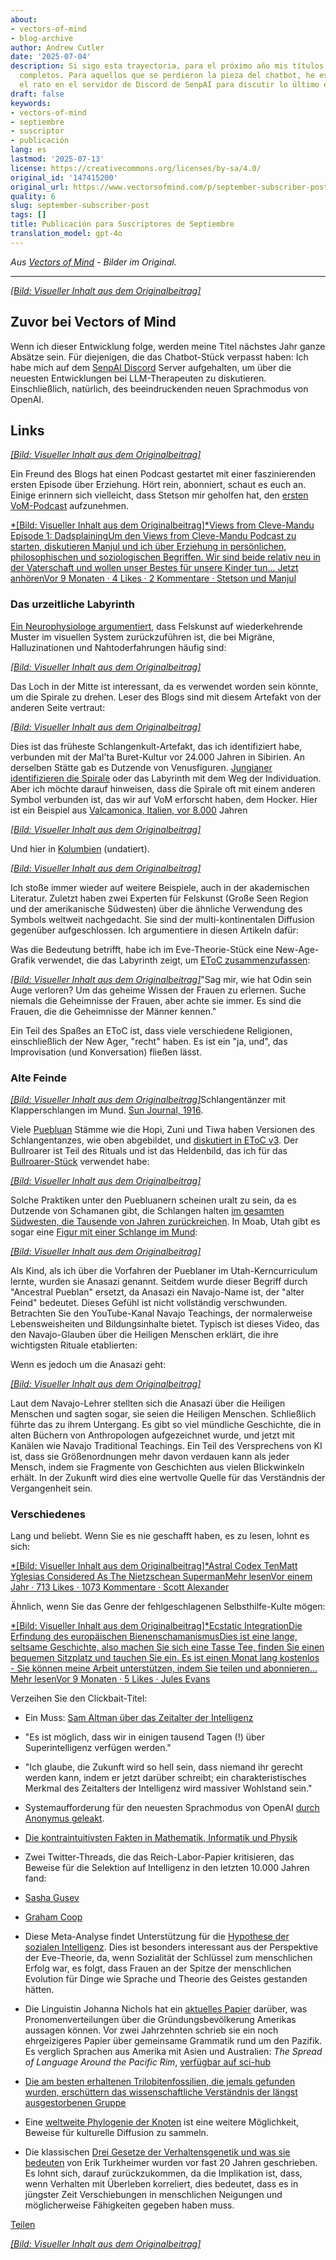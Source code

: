 ```yaml
---
about:
- vectors-of-mind
- blog-archive
author: Andrew Cutler
date: '2025-07-04'
description: Si sigo esta trayectoria, para el próximo año mis títulos serán párrafos
  completos. Para aquellos que se perdieron la pieza del chatbot, he estado pasando
  el rato en el servidor de Discord de SenpAI para discutir lo último en LLM el...
draft: false
keywords:
- vectors-of-mind
- septiembre
- suscriptor
- publicación
lang: es
lastmod: '2025-07-13'
license: https://creativecommons.org/licenses/by-sa/4.0/
original_id: '147415200'
original_url: https://www.vectorsofmind.com/p/september-subscriber-post
quality: 6
slug: september-subscriber-post
tags: []
title: Publicación para Suscriptores de Septiembre
translation_model: gpt-4o
---
```


*Aus [Vectors of Mind](https://www.vectorsofmind.com/p/september-subscriber-post) - Bilder im Original.*

---

[*[Bild: Visueller Inhalt aus dem Originalbeitrag]*](https://substackcdn.com/image/fetch/$s_!5c5_!,f_auto,q_auto:good,fl_progressive:steep/https%3A%2F%2Fsubstack-post-media.s3.amazonaws.com%2Fpublic%2Fimages%2F9e5df3a6-057e-4f32-ad9d-dbbcf3aaabad_564x564.jpeg)

## Zuvor bei Vectors of Mind

Wenn ich dieser Entwicklung folge, werden meine Titel nächstes Jahr ganze Absätze sein. Für diejenigen, die das Chatbot-Stück verpasst haben: Ich habe mich auf dem [SenpAI Discord](https://discord.gg/a7vZVaf9Dn) Server aufgehalten, um über die neuesten Entwicklungen bei LLM-Therapeuten zu diskutieren. Einschließlich, natürlich, des beeindruckenden neuen Sprachmodus von OpenAI.

## Links

[*[Bild: Visueller Inhalt aus dem Originalbeitrag]*](https://substackcdn.com/image/fetch/$s_!95Qh!,f_auto,q_auto:good,fl_progressive:steep/https%3A%2F%2Fsubstack-post-media.s3.amazonaws.com%2Fpublic%2Fimages%2F95174c6a-d1fa-43d9-9f5d-dd0b08a38e1d_1344x896.png)

Ein Freund des Blogs hat einen Podcast gestartet mit einer faszinierenden ersten Episode über Erziehung. Hört rein, abonniert, schaut es euch an. Einige erinnern sich vielleicht, dass Stetson mir geholfen hat, den [ersten VoM-Podcast](https://www.vectorsofmind.com/p/stetson-of-holodoxa-1) aufzunehmen.

[*[Bild: Visueller Inhalt aus dem Originalbeitrag]*Views from Cleve-Mandu Episode 1: DadsplainingUm den Views from Cleve-Mandu Podcast zu starten, diskutieren Manjul und ich über Erziehung in persönlichen, philosophischen und soziologischen Begriffen. Wir sind beide relativ neu in der Vaterschaft und wollen unser Bestes für unsere Kinder tun… Jetzt anhörenVor 9 Monaten · 4 Likes · 2 Kommentare · Stetson und Manjul](https://clevemandu.substack.com/p/episode-1-dadsplaining)

### Das urzeitliche Labyrinth

[Ein Neurophysiologe argumentiert](https://www.bradshawfoundation.com/ancient_symbols_in_rock_art/visual_hallucinations_a_cerebral_source.php), dass Felskunst auf wiederkehrende Muster im visuellen System zurückzuführen ist, die bei Migräne, Halluzinationen und Nahtoderfahrungen häufig sind:

[*[Bild: Visueller Inhalt aus dem Originalbeitrag]*](https://substackcdn.com/image/fetch/$s_!MuKI!,f_auto,q_auto:good,fl_progressive:steep/https%3A%2F%2Fsubstack-post-media.s3.amazonaws.com%2Fpublic%2Fimages%2F99e7b43e-68ba-4f68-a4e0-6fef733b814f_600x385.jpeg)

Das Loch in der Mitte ist interessant, da es verwendet worden sein könnte, um die Spirale zu drehen. Leser des Blogs sind mit diesem Artefakt von der anderen Seite vertraut:

[*[Bild: Visueller Inhalt aus dem Originalbeitrag]*](https://substackcdn.com/image/fetch/$s_!3kOy!,f_auto,q_auto:good,fl_progressive:steep/https%3A%2F%2Fsubstack-post-media.s3.amazonaws.com%2Fpublic%2Fimages%2F6d1b3c0d-de6b-4b64-99c1-a58b344d42e9_763x512.jpeg)

Dies ist das früheste Schlangenkult-Artefakt, das ich identifiziert habe, verbunden mit der Mal'ta Buret-Kultur vor 24.000 Jahren in Sibirien. An derselben Stätte gab es Dutzende von Venusfiguren. [Jungianer identifizieren die Spirale](https://gettherapybirmingham.com/the-labyrinth-in-jungian-psychology-traversing-the-winding-path-of-individuation/) oder das Labyrinth mit dem Weg der Individuation. Aber ich möchte darauf hinweisen, dass die Spirale oft mit einem anderen Symbol verbunden ist, das wir auf VoM erforscht haben, dem Hocker. Hier ist ein Beispiel aus [Valcamonica, Italien, vor 8.000](https://www.reddit.com/r/europagans/comments/sq9ss1/the_rock_art_of_valcamonica/) Jahren

[^1]:

[*[Bild: Visueller Inhalt aus dem Originalbeitrag]*](https://substackcdn.com/image/fetch/$s_!j50r!,f_auto,q_auto:good,fl_progressive:steep/https%3A%2F%2Fsubstack-post-media.s3.amazonaws.com%2Fpublic%2Fimages%2F03b0e5a1-bfed-496f-8a7a-d4e7091bc265_600x450.jpeg)

Und hier in [Kolumbien](https://commons.wikimedia.org/wiki/File:Pictogramas_caracoli.jpg) (undatiert).

[*[Bild: Visueller Inhalt aus dem Originalbeitrag]*](https://substackcdn.com/image/fetch/$s_!xU78!,f_auto,q_auto:good,fl_progressive:steep/https%3A%2F%2Fsubstack-post-media.s3.amazonaws.com%2Fpublic%2Fimages%2Fde4d59e7-a6fe-4cbd-a53c-90e19c44822a_220x306.jpeg)

Ich stoße immer wieder auf weitere Beispiele, auch in der akademischen Literatur. Zuletzt haben zwei Experten für Felskunst (Große Seen Region und der amerikanische Südwesten) über die ähnliche Verwendung des Symbols weltweit nachgedacht. Sie sind der multi-kontinentalen Diffusion gegenüber aufgeschlossen. Ich argumentiere in diesen Artikeln dafür:

Was die Bedeutung betrifft, habe ich im Eve-Theorie-Stück eine New-Age-Grafik verwendet, die das Labyrinth zeigt, um [EToC zusammenzufassen](https://www.vectorsofmind.com/i/140565846/death-and-rebirth):

[*[Bild: Visueller Inhalt aus dem Originalbeitrag]*](https://substackcdn.com/image/fetch/$s_!c72a!,f_auto,q_auto:good,fl_progressive:steep/https%3A%2F%2Fsubstack-post-media.s3.amazonaws.com%2Fpublic%2Fimages%2F524fb1c0-469a-4408-9e7b-0faa12096066_564x588.jpeg)"Sag mir, wie hat Odin sein Auge verloren? Um das geheime Wissen der Frauen zu erlernen. Suche niemals die Geheimnisse der Frauen, aber achte sie immer. Es sind die Frauen, die die Geheimnisse der Männer kennen."

Ein Teil des Spaßes an EToC ist, dass viele verschiedene Religionen, einschließlich der New Ager, "recht" haben. Es ist ein "ja, und", das Improvisation (und Konversation) fließen lässt.

### Alte Feinde

[*[Bild: Visueller Inhalt aus dem Originalbeitrag]*](https://substackcdn.com/image/fetch/$s_!Lpse!,f_auto,q_auto:good,fl_progressive:steep/https%3A%2F%2Fsubstack-post-media.s3.amazonaws.com%2Fpublic%2Fimages%2F1ef64d09-519b-4a4c-82af-15865bf9ca33_1296x1032.png)Schlangentänzer mit Klapperschlangen im Mund. [Sun Journal, 1916](https://www.newbernsj.com/archives/miss-wientge-sees-a-hopi-snake-dance/article_a9435401-11f5-5b40-8fa5-5646b315549d.html).

Viele [Puebluan](https://en.wikipedia.org/wiki/Puebloans) Stämme wie die Hopi, Zuni und Tiwa haben Versionen des Schlangentanzes, wie oben abgebildet, und [diskutiert in EToC v3](https://www.vectorsofmind.com/p/eve-theory-of-consciousness-v3#footnote-28-140565846). Der Bullroarer ist Teil des Rituals und ist das Heldenbild, das ich für das [Bullroarer-Stück](https://www.vectorsofmind.com/p/eve-theory-of-consciousness-v3#footnote-28-140565846) verwendet habe:

[*[Bild: Visueller Inhalt aus dem Originalbeitrag]*](https://substackcdn.com/image/fetch/$s_!g8gJ!,f_auto,q_auto:good,fl_progressive:steep/https%3A%2F%2Fsubstack-post-media.s3.amazonaws.com%2Fpublic%2Fimages%2Fb6fd33db-2118-431c-8609-b7e570c90c74_392x661.png)

Solche Praktiken unter den Puebluanern scheinen uralt zu sein, da es Dutzende von Schamanen gibt, die Schlangen halten [im gesamten Südwesten, die Tausende von Jahren zurückreichen](https://www.vectorsofmind.com/i/140565846/eurasia-and-the-americas). In Moab, Utah gibt es sogar eine [Figur mit einer Schlange im Mund](https://www.gjhikes.com/2017/12/snake-in-mouth.html):

[*[Bild: Visueller Inhalt aus dem Originalbeitrag]*](https://substackcdn.com/image/fetch/$s_!HHi0!,f_auto,q_auto:good,fl_progressive:steep/https%3A%2F%2Fsubstack-post-media.s3.amazonaws.com%2Fpublic%2Fimages%2Faac35feb-fff2-443b-80d5-c14e750efdfe_1600x1066.jpeg)

Als Kind, als ich über die Vorfahren der Pueblaner im Utah-Kerncurriculum lernte, wurden sie Anasazi genannt. Seitdem wurde dieser Begriff durch "Ancestral Pueblan" ersetzt, da Anasazi ein Navajo-Name ist, der "alter Feind" bedeutet. Dieses Gefühl ist nicht vollständig verschwunden. Betrachten Sie den YouTube-Kanal Navajo Teachings, der normalerweise Lebensweisheiten und Bildungsinhalte bietet. Typisch ist dieses Video, das den Navajo-Glauben über die Heiligen Menschen erklärt, die ihre wichtigsten Rituale etablierten:

Wenn es jedoch um die Anasazi geht:

[*[Bild: Visueller Inhalt aus dem Originalbeitrag]*](https://substackcdn.com/image/fetch/$s_!9ULz!,f_auto,q_auto:good,fl_progressive:steep/https%3A%2F%2Fsubstack-post-media.s3.amazonaws.com%2Fpublic%2Fimages%2F53d68fcc-f1af-4638-a88a-19f29ae81045_611x483.png)

Laut dem Navajo-Lehrer stellten sich die Anasazi über die Heiligen Menschen und sagten sogar, sie seien die Heiligen Menschen. Schließlich führte das zu ihrem Untergang. Es gibt so viel mündliche Geschichte, die in alten Büchern von Anthropologen aufgezeichnet wurde, und jetzt mit Kanälen wie Navajo Traditional Teachings. Ein Teil des Versprechens von KI ist, dass sie Größenordnungen mehr davon verdauen kann als jeder Mensch, indem sie Fragmente von Geschichten aus vielen Blickwinkeln erhält. In der Zukunft wird dies eine wertvolle Quelle für das Verständnis der Vergangenheit sein.

### Verschiedenes

Lang und beliebt. Wenn Sie es nie geschafft haben, es zu lesen, lohnt es sich:

[*[Bild: Visueller Inhalt aus dem Originalbeitrag]*Astral Codex TenMatt Yglesias Considered As The Nietzschean SupermanMehr lesenVor einem Jahr · 713 Likes · 1073 Kommentare · Scott Alexander](https://www.astralcodexten.com/p/matt-yglesias-considered-as-the-nietzschean)

Ähnlich, wenn Sie das Genre der fehlgeschlagenen Selbsthilfe-Kulte mögen:

[*[Bild: Visueller Inhalt aus dem Originalbeitrag]*Ecstatic IntegrationDie Erfindung des europäischen BienenschamanismusDies ist eine lange, seltsame Geschichte, also machen Sie sich eine Tasse Tee, finden Sie einen bequemen Sitzplatz und tauchen Sie ein. Es ist einen Monat lang kostenlos - Sie können meine Arbeit unterstützen, indem Sie teilen und abonnieren…Mehr lesenVor 9 Monaten · 5 Likes · Jules Evans](https://www.ecstaticintegration.org/p/the-invention-of-european-bee-shamanism)

Verzeihen Sie den Clickbait-Titel:

 * Ein Muss: [Sam Altman über das Zeitalter der Intelligenz](https://ia.samaltman.com/)

 * "Es ist möglich, dass wir in einigen tausend Tagen (!) über Superintelligenz verfügen werden."

 * "Ich glaube, die Zukunft wird so hell sein, dass niemand ihr gerecht werden kann, indem er jetzt darüber schreibt; ein charakteristisches Merkmal des Zeitalters der Intelligenz wird massiver Wohlstand sein."

 * Systemaufforderung für den neuesten Sprachmodus von OpenAI [durch Anonymus geleakt](https://github.com/elder-plinius/L1B3RT45/blob/main/SYSTEMPROMPTS.mkd).

 * [Die kontraintuitivsten Fakten in Mathematik, Informatik und Physik](https://axisofordinary.substack.com/p/the-most-counterintuitive-facts-in)

 * Zwei Twitter-Threads, die das Reich-Labor-Papier kritisieren, das Beweise für die Selektion auf Intelligenz in den letzten 10.000 Jahren fand:

 * [Sasha Gusev](https://twitter.com/SashaGusevPosts/status/1835685607361896632)

 * [Graham Coop](https://twitter.com/Graham_Coop/status/1837562277282959823)

 * Diese Meta-Analyse findet Unterstützung für die [Hypothese der sozialen Intelligenz](https://onlinelibrary.wiley.com/doi/full/10.1111/brv.13103?campaign=wolearlyview). Dies ist besonders interessant aus der Perspektive der Eve-Theorie, da, wenn Sozialität der Schlüssel zum menschlichen Erfolg war, es folgt, dass Frauen an der Spitze der menschlichen Evolution für Dinge wie Sprache und Theorie des Geistes gestanden hätten.

 * Die Linguistin Johanna Nichols hat ein [aktuelles Papier](https://onlinelibrary.wiley.com/doi/10.1002/ajpa.24923) darüber, was Pronomenverteilungen über die Gründungsbevölkerung Amerikas aussagen können. Vor zwei Jahrzehnten schrieb sie ein noch ehrgeizigeres Papier über gemeinsame Grammatik rund um den Pazifik. Es verglich Sprachen aus Amerika mit Asien und Australien: _The Spread of Language Around the Pacific Rim_, [verfügbar auf sci-hub](https://sci-hub.se/10.1002/evan.1360030607)

 * [Die am besten erhaltenen Trilobitenfossilien, die jemals gefunden wurden, erschüttern das wissenschaftliche Verständnis der längst ausgestorbenen Gruppe](https://phys.org/news/2024-06-pristine-trilobite-fossils-scientific-extinct.html)

 * Eine [weltweite Phylogenie der Knoten](https://osf.io/preprints/osf/fw7s6) ist eine weitere Möglichkeit, Beweise für kulturelle Diffusion zu sammeln.

 * Die klassischen [Drei Gesetze der Verhaltensgenetik und was sie bedeuten](https://journals.sagepub.com/doi/abs/10.1111/1467-8721.00084?journalCode=cdpa) von Erik Turkheimer wurden vor fast 20 Jahren geschrieben. Es lohnt sich, darauf zurückzukommen, da die Implikation ist, dass, wenn Verhalten mit Überleben korreliert, dies bedeutet, dass es in jüngster Zeit Verschiebungen in menschlichen Neigungen und möglicherweise Fähigkeiten gegeben haben muss.

[Teilen](https://www.vectorsofmind.com/p/september-subscriber-post?action=share)

[*[Bild: Visueller Inhalt aus dem Originalbeitrag]*](https://substackcdn.com/image/fetch/$s_!oKLz!,f_auto,q_auto:good,fl_progressive:steep/https%3A%2F%2Fsubstack-post-media.s3.amazonaws.com%2Fpublic%2Fimages%2F6827df63-c2b5-4a1b-aba4-1b3019e869b9_494x750.jpeg)

[^1]: Wie immer gibt es ein großes Sternchen bei allen Felskunst-Daten, insbesondere weil dieses spezielle Bild von buchstäblich Dutzenden von Blogs verwendet wird (oft mit dem Datum 8.000), aber ich konnte kein zugehöriges Papier oder sogar eine Wikipedia-Quelle finden. Dies entspricht meinem Standard für einen "Links"-Beitrag, aber nicht für einen Artikel.